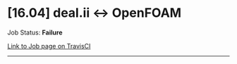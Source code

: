 # [16.04] deal.ii <-> OpenFOAM

Job Status: **Failure**

[Link to Job page on TravisCI](https://travis-ci.org/precice/systemtests/jobs/641735052)

---
